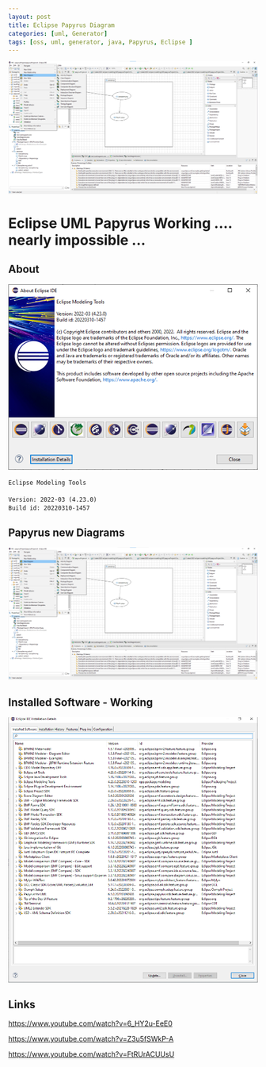 ```yaml
---
layout: post
title: Eclipse Papyrus Diagram
categories: [uml, Generator]
tags: [oss, uml, generator, java, Papyrus, Eclipse ]
--- 
```


![Eclipse Papyrus Diagram](../pics/20231018194719.png)

# Eclipse UML Papyrus Working .... nearly impossible ...

## About

![Eclipse Verion About](../pics/20231018193054.png)

```txt
Eclipse Modeling Tools

Version: 2022-03 (4.23.0)
Build id: 20220310-1457
```

## Papyrus new Diagrams

![Eclipse Papyrus Diagram](../pics/20231018194719.png)

## Installed Software - Working

![Eclipse Papyrus Installed Software List Working](../pics/20231018192851.png)

## Links

<https://www.youtube.com/watch?v=6_HY2u-EeE0>

<https://www.youtube.com/watch?v=Z3u5fSWkP-A>

<https://www.youtube.com/watch?v=FtRUrACUUsU>
